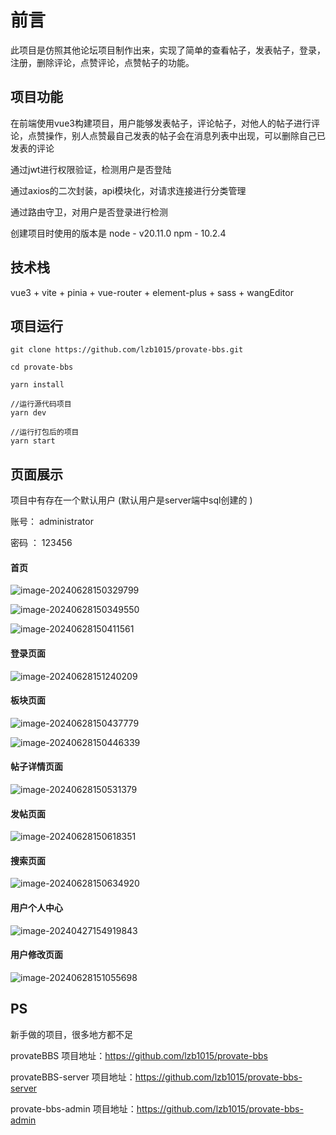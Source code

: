 # 前言

此项目是仿照其他论坛项目制作出来，实现了简单的查看帖子，发表帖子，登录，注册，删除评论，点赞评论，点赞帖子的功能。

## 项目功能

在前端使用vue3构建项目，用户能够发表帖子，评论帖子，对他人的帖子进行评论，点赞操作，别人点赞最自己发表的帖子会在消息列表中出现，可以删除自己已发表的评论

通过jwt进行权限验证，检测用户是否登陆

通过axios的二次封装，api模块化，对请求连接进行分类管理

通过路由守卫，对用户是否登录进行检测

创建项目时使用的版本是 node - v20.11.0 npm - 10.2.4

## 技术栈

vue3 + vite + pinia + vue-router + element-plus + sass  + wangEditor

## 项目运行

```
git clone https://github.com/lzb1015/provate-bbs.git

cd provate-bbs

yarn install

//运行源代码项目
yarn dev

//运行打包后的项目
yarn start
```

## 页面展示

项目中有存在一个默认用户 (默认用户是server端中sql创建的 )

账号： administrator

密码 ： 123456

#### 首页

![image-20240628150329799](README.assets/image-20240628150329799.png)

![image-20240628150349550](README.assets/image-20240628150349550.png)

![image-20240628150411561](README.assets/image-20240628150411561.png)

#### 登录页面

![image-20240628151240209](README.assets/image-20240628151240209.png)

#### 板块页面

![image-20240628150437779](README.assets/image-20240628150437779.png)

![image-20240628150446339](README.assets/image-20240628150446339.png)

#### 帖子详情页面

![image-20240628150531379](README.assets/image-20240628150531379.png)

#### 发帖页面

![image-20240628150618351](README.assets/image-20240628150618351.png)

#### 搜索页面

![image-20240628150634920](README.assets/image-20240628150634920.png)

#### 用户个人中心

![image-20240427154919843](README.assets/image-20240427154919843.png)

#### 用户修改页面

![image-20240628151055698](README.assets/image-20240628151055698.png)



## PS

新手做的项目，很多地方都不足

provateBBS 项目地址：https://github.com/lzb1015/provate-bbs

provateBBS-server 项目地址：https://github.com/lzb1015/provate-bbs-server

provate-bbs-admin 项目地址：https://github.com/lzb1015/provate-bbs-admin

